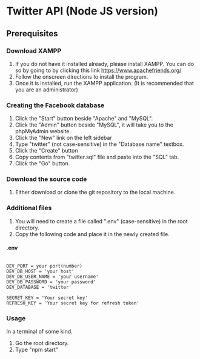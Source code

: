 # Twitter API (Node JS version)

## Prerequisites
### Download XAMPP
1. If you do not have it installed already, please install XAMPP. You can do so by going to by clicking this link https://www.apachefriends.org/
2. Follow the onscreen directions to install the program.
3. Once it is installed, run the XAMPP application. (It is recommended that you are an administrator)

### Creating the Facebook database
1. Click the "Start" button beside "Apache" and "MySQL".
2. Click the "Admin" button beside "MySQL", it will take you to the phpMyAdmin website.
3. Click the "New" link  on the left sidebar
4. Type "twitter" (not case-sensitive) in the "Database name" textbox.
5. Click the "Create" button
6. Copy contents from "twitter.sql" file and paste into the "SQL" tab.
7. Click the "Go" button.

### Download the source code
1. Either download or clone the git repository to the local machine.

### Additional files
1. You will need to create a file called ".env" (case-sensitive) in the root directory.
2. Copy the following code and place it in the newly created file.

#### .env
```.env

DEV_PORT = your port(number)
DEV_DB_HOST = 'your host'
DEV_DB_USER_NAME = 'your username'
DEV_DB_PASSWORD = 'your password'
DEV_DATABASE = 'twitter'

SECRET_KEY = 'Your secret key'
REFRESH_KEY = 'Your secret key for refresh token'

```

### Usage
In a terminal of some kind.
1. Go the root directory.
2. Type "npm start"